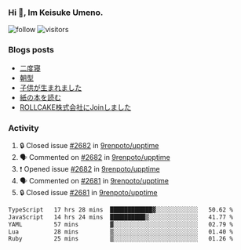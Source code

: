### Hi 👋, Im Keisuke Umeno.

<!--
**9renpoto/9renpoto** is a ✨ _special_ ✨ repository because its `README.md` (this file) appears on your GitHub profile.

Here are some ideas to get you started:

- 🔭 I’m currently working on ...
- 🌱 I’m currently learning ...
- 👯 I’m looking to collaborate on ...
- 🤔 I’m looking for help with ...
- 💬 Ask me about ...
- 📫 How to reach me: ...
- 😄 Pronouns: ...
- ⚡ Fun fact: ...
-->

![follow](https://img.shields.io/github/followers/9renpoto?label=Follow&style=social)
![visitors](https://komarev.com/ghpvc/?username=9renpoto&label=Profile%20views&color=0e75b6&style=flat)

### Blogs posts

<!-- BLOG-POST-LIST:START -->
- [二度寝](https://9renpoto.win/entry/2024/07/18/going_back_to_sleep)
- [朝型](https://9renpoto.win/entry/2024/05/29/im-an-early)
- [子供が生まれました](https://9renpoto.win/entry/2024/04/18/hello-world)
- [紙の本を読む](https://9renpoto.win/entry/2024/02/25/reading-papar-book)
- [ROLLCAKE株式会社にJoinしました](https://9renpoto.win/entry/2024/02/11/join)
<!-- BLOG-POST-LIST:END -->

### Activity

<!--START_SECTION:activity-->
1. 🔒 Closed issue [#2682](https://github.com/9renpoto/upptime/issues/2682) in [9renpoto/upptime](https://github.com/9renpoto/upptime)
2. 🗣 Commented on [#2682](https://github.com/9renpoto/upptime/issues/2682#issuecomment-2243953914) in [9renpoto/upptime](https://github.com/9renpoto/upptime)
3. ❗ Opened issue [#2682](https://github.com/9renpoto/upptime/issues/2682) in [9renpoto/upptime](https://github.com/9renpoto/upptime)
4. 🗣 Commented on [#2681](https://github.com/9renpoto/upptime/issues/2681#issuecomment-2243924292) in [9renpoto/upptime](https://github.com/9renpoto/upptime)
5. 🔒 Closed issue [#2681](https://github.com/9renpoto/upptime/issues/2681) in [9renpoto/upptime](https://github.com/9renpoto/upptime)
<!--END_SECTION:activity-->

<!--START_SECTION:waka-->

```txt
TypeScript   17 hrs 28 mins  ████████████▓░░░░░░░░░░░░   50.62 %
JavaScript   14 hrs 24 mins  ██████████▒░░░░░░░░░░░░░░   41.77 %
YAML         57 mins         ▓░░░░░░░░░░░░░░░░░░░░░░░░   02.79 %
Lua          28 mins         ▒░░░░░░░░░░░░░░░░░░░░░░░░   01.40 %
Ruby         25 mins         ▒░░░░░░░░░░░░░░░░░░░░░░░░   01.26 %
```

<!--END_SECTION:waka-->
